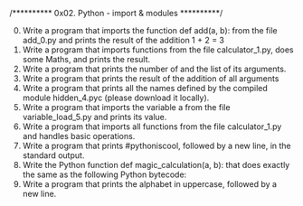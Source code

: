 /********** 0x02. Python - import & modules **********/

0. Write a program that imports the function def add(a, b): from the file add_0.py and prints the result of the addition 1 + 2 = 3
1. Write a program that imports functions from the file calculator_1.py, does some Maths, and prints the result.
2. Write a program that prints the number of and the list of its arguments.
3. Write a program that prints the result of the addition of all arguments
4. Write a program that prints all the names defined by the compiled module hidden_4.pyc (please download it locally).
5. Write a program that imports the variable a from the file variable_load_5.py and prints its value.
100. Write a program that imports all functions from the file calculator_1.py and handles basic operations.
101. Write a program that prints #pythoniscool, followed by a new line, in the standard output.
102. Write the Python function def magic_calculation(a, b): that does exactly the same as the following Python bytecode:
103. Write a program that prints the alphabet in uppercase, followed by a new line.
